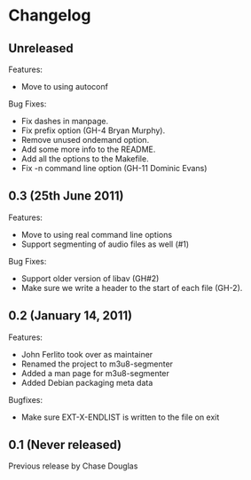 # Changelog

## Unreleased

Features:

  - Move to using autoconf

Bug Fixes:

  - Fix dashes in manpage.
  - Fix prefix option (GH-4 Bryan Murphy).
  - Remove unused ondemand option.
  - Add some more info to the README.
  - Add all the options to the Makefile.
  - Fix -n command line option (GH-11 Dominic Evans)

## 0.3 (25th June 2011)

Features:

  - Move to using real command line options
  - Support segmenting of audio files as well (#1)

Bug Fixes:

  - Support older version of libav (GH#2)
  - Make sure we write a header to the start of each file (GH-2).

## 0.2 (January 14, 2011)

Features:

  - John Ferlito took over as maintainer
  - Renamed the project to m3u8-segmenter
  - Added a man page for m3u8-segmenter
  - Added Debian packaging meta data

Bugfixes:

  - Make sure EXT-X-ENDLIST is written to the file on exit


## 0.1 (Never released)

Previous release by Chase Douglas

